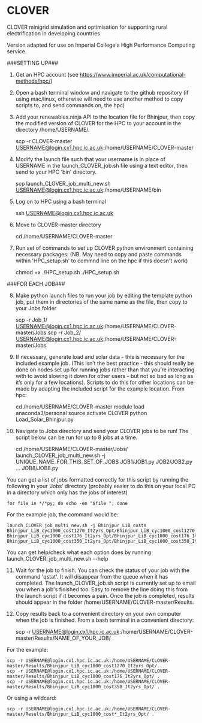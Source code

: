 # CLOVER
CLOVER minigrid simulation and optimisation for supporting rural electrification in developing countries

Version adapted for use on Imperial College's High Performance Computing service.

###SETTING UP###

1) Get an HPC account (see https://www.imperial.ac.uk/computational-methods/hpc/)

2) Open a bash terminal window and navigate to the github repository (if using mac/linux, otherwise will need to use another method to copy scripts to, and send commands on, the hpc)

3) Add your renewables.ninja API to the location file for Bhinjpur, then copy the modified version of CLOVER for the HPC to your account in the directory /home/USERNAME/. 

	scp -r CLOVER-master USERNAME@login.cx1.hpc.ic.ac.uk:/home/USERNAME/CLOVER-master

4) Modify the launch file such that your username is in place of USERNAME in the launch_CLOVER_job.sh file using a text editor, then send to your HPC 'bin' directory.

	scp launch_CLOVER_job_multi_new.sh USERNAME@login.cx1.hpc.ic.ac.uk:/home/USERNAME/bin

5) Log on to HPC using a bash terminal 

	ssh USERNAME@login.cx1.hpc.ic.ac.uk

6) Move to CLOVER-master directory

	cd /home/USERNAME/CLOVER-master

7) Run set of commands to set up CLOVER python environment containing necessary packages: (NB. May need to copy and paste commands within 'HPC_setup.sh' to commnd line on the hpc if this doesn't work)

	chmod +x ./HPC_setup.sh
	./HPC_setup.sh


###FOR EACH JOB###

8) Make python launch files to run your job by editing the template python job, put them in directories of the same name as the file, then copy to your Jobs folder

	scp -r Job_1/ USERNAME@login.cx1.hpc.ic.ac.uk:/home/USERNAME/CLOVER-master/Jobs
	scp -r Job_2/ USERNAME@login.cx1.hpc.ic.ac.uk:/home/USERNAME/CLOVER-master/Jobs


9) If necessary, generate load and solar data - this is necessary for the included example job.  (This isn’t the best practice - this should really be done on nodes set up for running jobs rather than that you’re interacting with to avoid slowing it down for other users - but not so bad as long as it’s only for a few locations). Scripts to do this for other locations can be made by adapting the included script for the example location. From hpc:

	cd /home/USERNAME/CLOVER-master
	module load anaconda3/personal
	source activate CLOVER
	python Load_Solar_Bhinjpur.py 

10) Navigate to Jobs directory and send your CLOVER jobs to be run! The script below can be run for up to 8 jobs at a time.

	cd /home/USERNAME/CLOVER-master/Jobs/
	launch_CLOVER_job_multi_new.sh -j UNIQUE_NAME_FOR_THIS_SET_OF_JOBS JOB1/JOB1.py JOB2/JOB2.py ... JOB8/JOB8.py 

You can get a list of jobs formatted correctly for this script by running the following in your ‘Jobs’ directory (probably easier to do this on your local PC in a directory which only has the jobs of interest)

	for file in */*py; do echo -en "$file "; done

For the example job, the command would be:

	launch_CLOVER_job_multi_new.sh -j Bhinjpur_LiB_costs Bhinjpur_LiB_cyc1000_cost1270_It2yrs_Opt/Bhinjpur_LiB_cyc1000_cost1270_It2yrs_Opt.py Bhinjpur_LiB_cyc1000_cost176_It2yrs_Opt/Bhinjpur_LiB_cyc1000_cost176_It2yrs_Opt.py Bhinjpur_LiB_cyc1000_cost350_It2yrs_Opt/Bhinjpur_LiB_cyc1000_cost350_It2yrs_Opt.py

You can get help/check what each option does by running launch_CLOVER_job_multi_new.sh --help

11) Wait for the job to finish. You can check the status of your job with the command 'qstat'. It will disappear from the queue when it has completed. The launch_CLOVER_job.sh script is currently set up to email you when a job's finished too. Easy to remove the line doing this from the launch script if it becomes a pain. Once the job is completed, results should appear in the folder /home/USERNAME/CLOVER-master/Results.

12) Copy results back to a convenient directory on your own computer when the job is finished. From a bash terminal in a convenient directory:

	scp -r USERNAME@login.cx1.hpc.ic.ac.uk:/home/USERNAME/CLOVER-master/Results/NAME_OF_YOUR_JOB/ .

For the example:

	scp -r USERNAME@login.cx1.hpc.ic.ac.uk:/home/USERNAME/CLOVER-master/Results/Bhinjpur_LiB_cyc1000_cost1270_It2yrs_Opt/ . 
	scp -r USERNAME@login.cx1.hpc.ic.ac.uk:/home/USERNAME/CLOVER-master/Results/Bhinjpur_LiB_cyc1000_cost176_It2yrs_Opt/ . 
	scp -r USERNAME@login.cx1.hpc.ic.ac.uk:/home/USERNAME/CLOVER-master/Results/Bhinjpur_LiB_cyc1000_cost350_It2yrs_Opt/ . 

Or using a wildcard:

	scp -r USERNAME@login.cx1.hpc.ic.ac.uk:/home/USERNAME/CLOVER-master/Results/Bhinjpur_LiB_cyc1000_cost*_It2yrs_Opt/ . 

